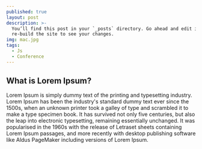 ```yaml
---
published: true
layout: post
description: >-
  You’ll find this post in your `_posts` directory. Go ahead and edit it and
  re-build the site to see your changes.
img: mac.jpg
tags:
  - Js
  - Conference
---
```

## What is Lorem Ipsum?
Lorem Ipsum is simply dummy text of the printing and typesetting industry. Lorem Ipsum has been the industry's standard dummy text ever since the 1500s, when an unknown printer took a galley of type and scrambled it to make a type specimen book. It has survived not only five centuries, but also the leap into electronic typesetting, remaining essentially unchanged. It was popularised in the 1960s with the release of Letraset sheets containing Lorem Ipsum passages, and more recently with desktop publishing software like Aldus PageMaker including versions of Lorem Ipsum.
